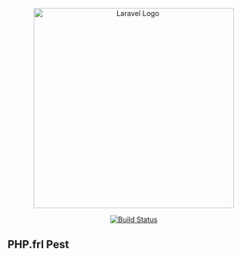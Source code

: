 <p align="center"><a href="https://laravel.com" target="_blank"><img src="https://raw.githubusercontent.com/laravel/art/master/logo-lockup/5%20SVG/2%20CMYK/1%20Full%20Color/laravel-logolockup-cmyk-red.svg" width="400" alt="Laravel Logo"></a></p>

<p align="center">
<a href="https://github.com/dannypas00/php-frl-pest/actions"><img src="https://github.com/dannypas00/php-frl-pest/workflows/tests/badge.svg" alt="Build Status"></a>
</p>

## PHP.frl Pest
